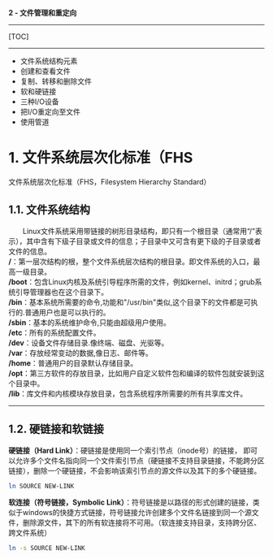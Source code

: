 **2 - 文件管理和重定向**

---

[TOC]

---



- 文件系统结构元素
- 创建和查看文件
- 复制、转移和删除文件
- 软和硬链接
- 三种I/O设备
- 把I/O重定向至文件
- 使用管道

# 1. 文件系统层次化标准（FHS  

文件系统层次化标准（FHS，Filesystem Hierarchy Standard）

## 1.1. 文件系统结构  
&emsp;&emsp;Linux文件系统采用带链接的树形目录结构，即只有一个根目录（通常用“/”表示），其中含有下级子目录或文件的信息；子目录中又可含有更下级的子目录或者文件的信息。  
__/__：第一层次结构的根，整个文件系统层次结构的根目录。即文件系统的入口，最高一级目录。  
__/boot__：包含Linux内核及系统引导程序所需的文件，例如kernel、initrd；grub系统引导管理器也在这个目录下。  
__/bin__：基本系统所需要的命令,功能和"/usr/bin"类似,这个目录下的文件都是可执行的.普通用户也是可以执行的。  
__/sbin__：基本的系统维护命令,只能由超级用户使用。  
__/etc__：所有的系统配置文件。  
__/dev__：设备文件存储目录.像终端、磁盘、光驱等。  
__/var__：存放经常变动的数据,像日志、邮件等。  
__/home__：普通用户的目录默认存储目录。  
__/opt__：第三方软件的存放目录，比如用户自定义软件包和编译的软件包就安装到这个目录中。  
__/lib__：库文件和内核模块存放目录，包含系统程序所需要的所有共享库文件。   

---
## 1.2. 硬链接和软链接

__硬链接（Hard Link）__：硬链接是使用同一个索引节点（inode号）的链接， 即可以允许多个文件名指向同一个文件索引节点（硬链接不支持目录链接，不能跨分区链接），删除一个硬链接，不会影响该索引节点的源文件以及其下的多个硬链接。

```bash
ln SOURCE NEW-LINK
```

__软连接（符号链接，Symbolic Link）__：符号链接是以路径的形式创建的链接，类似于windows的快捷方式链接，符号链接允许创建多个文件名链接到同一个源文件，删除源文件，其下的所有软连接将不可用。（软连接支持目录，支持跨分区、跨文件系统）

```bash
ln -s SOURCE NEW-LINK
```